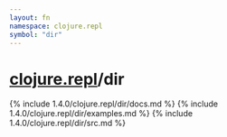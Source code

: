 ```yaml
---
layout: fn
namespace: clojure.repl
symbol: "dir"
---
```


# [clojure.repl](../)/dir

{% include 1.4.0/clojure.repl/dir/docs.md %}
{% include 1.4.0/clojure.repl/dir/examples.md %}
{% include 1.4.0/clojure.repl/dir/src.md %}

